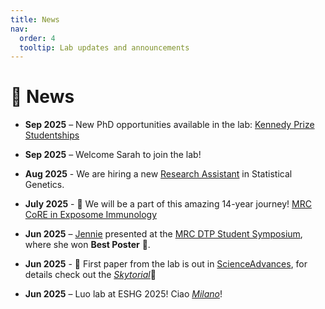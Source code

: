 ```yaml
---
title: News
nav:
  order: 4
  tooltip: Lab updates and announcements
---
```


# 📰 News

- **Sep 2025** – New PhD opportunities available in the lab: [Kennedy Prize Studentships](https://www.kennedy.ox.ac.uk/study-with-us/non-clinical-kennedy-trust-prize-studentships/deciphering-host2013microbiome-genetic-interactions-in-inflammatory-bowel-disease)  

- **Sep 2025** – Welcome Sarah to join the lab!

- **Aug 2025** - We are hiring a new [Research Assistant](https://my.corehr.com/pls/uoxrecruit/erq_jobspec_version_4.display_form?p_company=10&p_internal_external=E&p_display_in_irish=N&p_process_type=&p_applicant_no=&p_form_profile_detail=&p_display_apply_ind=Y&p_refresh_search=Y&p_recruitment_id=180932) in Statistical Genetics.

- **July 2025** - 📣 We will be a part of this amazing 14-year journey! [MRC CoRE in Exposome Immunology](https://sites.manchester.ac.uk/lydia-becker-institute/2025/07/16/new-50m-mrc-centre-to-study-how-environmental-exposures-cause-chronic-inflammatory-diseases/)

- **Jun 2025** – [Jennie](/members/jennifer-astley.html)  presented at the [MRC DTP Student Symposium](https://www.medsci.ox.ac.uk/study/graduateschool/mrcdtp/events/mrc-dtp-symposium), where she won **Best Poster** 🎉.  

- **Jun 2025** -  📣 First paper from the lab is out in [ScienceAdvances](https://www.science.org/doi/10.1126/sciadv.adu3461), for details check out the [*Skytorial*](https://bsky.app/profile/y-luo.bsky.social/post/3luzdys6mxk2v)📣

- **Jun 2025** – Luo lab at ESHG 2025! Ciao [*Milano*](https://cdn.bsky.app/img/feed_fullsize/plain/did:plc:uxec2nohkiahxfre6grkktne/bafkreiaqzqno6r3akgy3ee4nptghwfhvh3xtpokhrvaotfd2cfksr7xmxi@jpeg)!  
